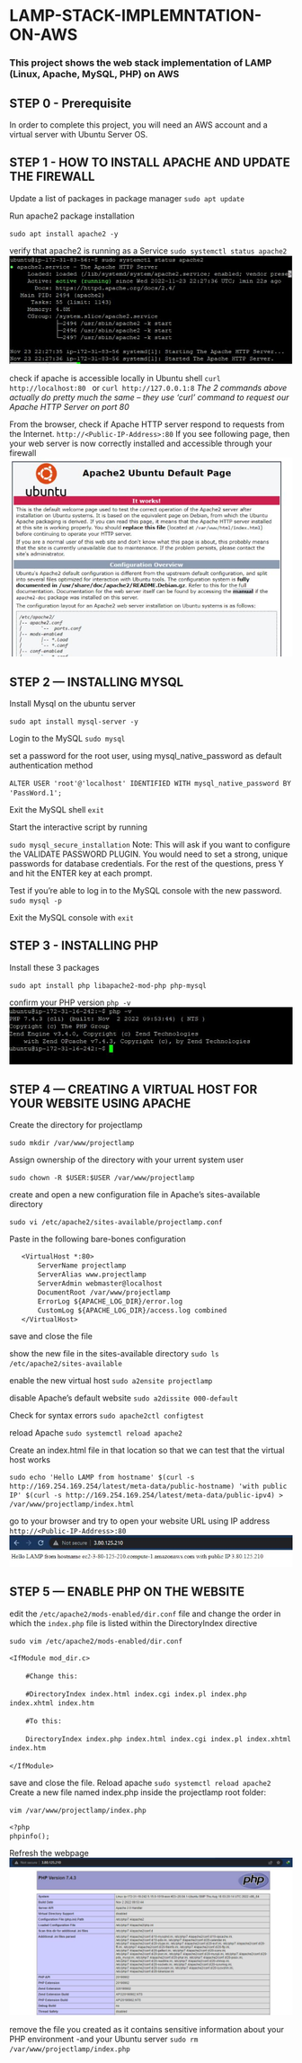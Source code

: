 # LAMP-STACK-IMPLEMNTATION-ON-AWS
### This project shows the web stack implementation of LAMP (Linux, Apache, MySQL, PHP) on AWS

## STEP 0 - Prerequisite
In order to complete this project, you will need an AWS account and a virtual server with Ubuntu Server OS. 

## STEP 1 - HOW TO INSTALL APACHE AND UPDATE THE FIREWALL
Update a list of packages in package manager
`sudo apt update`

Run apache2 package installation

`sudo apt install apache2 -y`

verify that apache2 is running as a Service
    `sudo systemctl status apache2`
    ![Picture of a running Apache2 service](./Pictures/apache2_running.JPG)

check if apache is accessible locally in Ubuntu shell
    `curl http://localhost:80 ` or `curl http://127.0.0.1:8`
    *The 2 commands above actually do pretty much the same – they use ‘curl’ command to request our Apache HTTP Server on port 80*

From the browser, check if Apache HTTP server respond to requests from the Internet.
    `http://<Public-IP-Address>:80`
    If you see following page, then your web server is now correctly installed and accessible through your firewall
    ![Picture of a Apache2 page](./Pictures/apache_page.JPG)
    

## STEP 2 — INSTALLING MYSQL
Install Mysql on the ubuntu server

`sudo apt install mysql-server -y`

Login to the MySQL
`sudo mysql`

set a password for the root user, using mysql_native_password as default authentication method

`ALTER USER 'root'@'localhost' IDENTIFIED WITH mysql_native_password BY 'PassWord.1';`

Exit the MySQL shell
    `exit`

Start the interactive script by running

`sudo mysql_secure_installation`
Note: This will ask if you want to configure the VALIDATE PASSWORD PLUGIN. You would need to set a strong, unique passwords for database credentials.
For the rest of the questions, press Y and hit the ENTER key at each prompt.

Test if you’re able to log in to the MySQL console with the new password.
    `sudo mysql -p`

Exit the MySQL console with `exit`

## STEP 3 - INSTALLING PHP
Install these 3 packages

`sudo apt install php libapache2-mod-php php-mysql`

confirm your PHP version
    `php -v`
    ![Php version](./Pictures/php_v.JPG)

## STEP 4 — CREATING A VIRTUAL HOST FOR YOUR WEBSITE USING APACHE
Create the directory for projectlamp

`sudo mkdir /var/www/projectlamp`

Assign ownership of the directory with your urrent system user

`sudo chown -R $USER:$USER /var/www/projectlamp`

create and open a new configuration file in Apache’s sites-available directory

`sudo vi /etc/apache2/sites-available/projectlamp.conf`

Paste in the following bare-bones configuration
 ```
    <VirtualHost *:80>
        ServerName projectlamp
        ServerAlias www.projectlamp
        ServerAdmin webmaster@localhost
        DocumentRoot /var/www/projectlamp
        ErrorLog ${APACHE_LOG_DIR}/error.log
        CustomLog ${APACHE_LOG_DIR}/access.log combined
    </VirtualHost>
  ```
save and close the file

show the new file in the sites-available directory
    `sudo ls /etc/apache2/sites-available`

enable the new virtual host
    `sudo a2ensite projectlamp`

disable Apache’s default website
    `sudo a2dissite 000-default`

Check for syntax errors
    `sudo apache2ctl configtest`

reload Apache
    `sudo systemctl reload apache2`

Create an index.html file in that location so that we can test that the virtual host works

```
sudo echo 'Hello LAMP from hostname' $(curl -s http://169.254.169.254/latest/meta-data/public-hostname) 'with public IP' $(curl -s http://169.254.169.254/latest/meta-data/public-ipv4) > /var/www/projectlamp/index.html
```
go to your browser and try to open your website URL using IP address
    `http://<Public-IP-Address>:80`
    ![Homepage index.html](./Pictures/php_domain.JPG)

## STEP 5 — ENABLE PHP ON THE WEBSITE
edit the `/etc/apache2/mods-enabled/dir.conf` file and change the order in which the `index.php` file is listed within the DirectoryIndex directive

`sudo vim /etc/apache2/mods-enabled/dir.conf`

```
<IfModule mod_dir.c>

    #Change this:

    #DirectoryIndex index.html index.cgi index.pl index.php index.xhtml index.htm

    #To this:

    DirectoryIndex index.php index.html index.cgi index.pl index.xhtml index.htm

</IfModule>  
```
save and close the file. Reload apache
    `sudo systemctl reload apache2`
Create a new file named index.php inside the projectlamp root folder:

`vim /var/www/projectlamp/index.php`

```
<?php
phpinfo();
```
Refresh the webpage
![Php_homepage](./Pictures/php_page.JPG)

remove the file you created as it contains sensitive information about your PHP environment -and your Ubuntu server
    `sudo rm /var/www/projectlamp/index.php`
